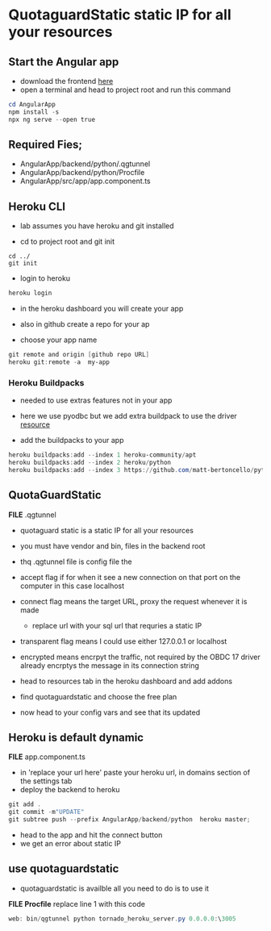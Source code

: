 
#  QuotaguardStatic static IP for all your resources

## Start the Angular app
* download the frontend [here](https://downgit.github.io/#/home?url=https://github.com/WindMillCode/custom_vids/tree/master/quotaGuardStatic)
* open a terminal and head to project root and run this command
```ps1
cd AngularApp
npm install -s
npx ng serve --open true
```

## Required Fies;
* AngularApp/backend/python/.qgtunnel
* AngularApp/backend/python/Procfile
* AngularApp/src/app/app.component.ts

## Heroku CLI 
* lab assumes you have heroku and git installed 


* cd to project root and git init
``` cd 
cd ../
git init 
```

* login to heroku 
```ps1
heroku login
```

* in the heroku dashboard you will create your app 
* also in github create a repo for  your ap

* choose your app name
```ps1
git remote and origin [github repo URL]
heroku git:remote -a  my-app
```

### Heroku Buildpacks
* needed to use extras features not in your app
* here we use pyodbc but we add extra buildpack to use the driver
[resource](https://devcenter.heroku.com/articles/buildpacks)

* add the buildpacks to your app
```ps1
heroku buildpacks:add --index 1 heroku-community/apt
heroku buildpacks:add --index 2 heroku/python 
heroku buildpacks:add --index 3 https://github.com/matt-bertoncello/python-pyodbc-buildpack.git
```

## QuotaGuardStatic
__FILE__ .qgtunnel
* quotaguard static is a static IP for all your resources
* you must have vendor and bin, files in the backend root
* thq .qgtunnel file is config file the 
* accept flag if for when it see a new connection on that port on the computer in this case localhost
* connect flag means the target URL, proxy the request whenever it is made
	* replace url with your sql url that requries a static IP 
* transparent flag means I could use either 127.0.0.1 or localhost
* encrypted means encrpyt the traffic, not required by the OBDC 17 driver already encrptys the message in its connection string


* head to resources tab in the heroku dashboard and add addons
* find quotaguardstatic and choose the free plan
* now head to your config vars and see that its updated

## Heroku is default dynamic


__FILE__ app.component.ts 
* in 'replace your url here' paste your heroku url, in domains section of the settings tab
* deploy the backend to heroku
```ps1
git add . 
git commit -m"UPDATE"
git subtree push --prefix AngularApp/backend/python  heroku master;
```

* head to the app and hit the connect button
* we get an error about static IP 

## use quotaguardstatic

* quotaguardstatic is availble all you need to do is to use it 

__FILE Procfile__
replace line 1 with this code
```ps1
web: bin/qgtunnel python tornado_heroku_server.py 0.0.0.0:\3005
```

